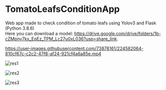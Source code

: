 # TomatoLeafsConditionApp
Web app made to check condition of tomato leafs using Yolov3 and Flask (Python 3.8.6)
<br>
Here you can download a model: https://drive.google.com/drive/folders/1b-cZMpny7kx_EqEz_TPM_Lc27u0xL036?usp=share_link.


https://user-images.githubusercontent.com/73878161/224582064-810cf67c-c2c2-47f8-af24-921cf4a6a85e.mp4

![res1](https://user-images.githubusercontent.com/73878161/224856210-6ebeb22a-efba-4978-a7ce-3fce3b7369cb.png)

![res2](https://user-images.githubusercontent.com/73878161/224856215-938b2183-1126-4a2b-86f5-4d8f9c925b68.png)


![res3](https://user-images.githubusercontent.com/73878161/224856220-b0820a73-1979-4bdc-9d54-71da9268e432.png)
